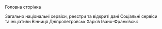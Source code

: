 Головна сторінка

Загально національні сервіси, реєстри та відкриті дані
Соціальні сервіси та ініціативи
Вінниця
Дніпропетровськ
Харків
Івано-Франківськ